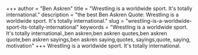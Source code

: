 +++
author = "Ben Askren"
title = "Wrestling is a worldwide sport. It's totally international."
description = "the best Ben Askren Quote: Wrestling is a worldwide sport. It's totally international."
slug = "wrestling-is-a-worldwide-sport-its-totally-international"
keywords = "Wrestling is a worldwide sport. It's totally international.,ben askren,ben askren quotes,ben askren quote,ben askren sayings,ben askren saying,quotes, sayings,quote, saying, motivation"
+++
Wrestling is a worldwide sport. It's totally international.
